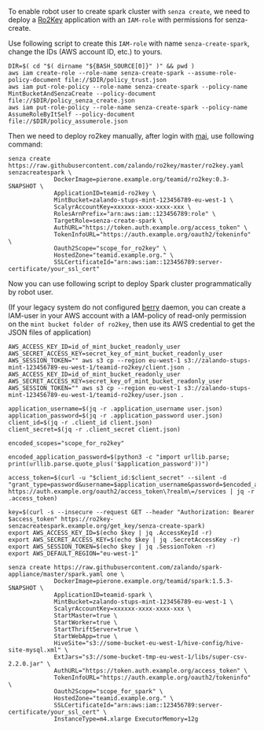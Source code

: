 To enable robot user to create spark cluster with ```senza create```, we need to deploy a [Ro2Key](https://github.com/zalando/ro2key) application with an  ```IAM-role``` with permissions for senza-create.

Use following script to create this ```IAM-role``` with name ```senza-create-spark```, change the IDs (AWS account ID, etc.) to yours.
```
DIR=$( cd "$( dirname "${BASH_SOURCE[0]}" )" && pwd )
aws iam create-role --role-name senza-create-spark --assume-role-policy-document file://$DIR/policy_trust.json
aws iam put-role-policy --role-name senza-create-spark --policy-name MintBucketAndSenzaCreate --policy-document file://$DIR/policy_senza_create.json
aws iam put-role-policy --role-name senza-create-spark --policy-name AssumeRoleByItSelf --policy-document file://$DIR/policy_assumerole.json
```

Then we need to deploy ro2key manually, after login with [mai](https://stups.io/mai), use following command:
```
senza create https://raw.githubusercontent.com/zalando/ro2key/master/ro2key.yaml senzacreatespark \
             DockerImage=pierone.example.org/teamid/ro2key:0.3-SNAPSHOT \
             ApplicationID=teamid-ro2key \
             MintBucket=zalando-stups-mint-123456789-eu-west-1 \
             ScalyrAccountKey=xxxxxx-xxxx-xxxx-xxx \
             RolesArnPrefix="arn:aws:iam::123456789:role" \
             TargetRole=senza-create-spark \
             AuthURL="https://token.auth.example.org/access_token" \
             TokenInfoURL="https://auth.example.org/oauth2/tokeninfo" \
             Oauth2Scope="scope_for_ro2key" \
             HostedZone="teamid.example.org." \
             SSLCertificateId="arn:aws:iam::123456789:server-certificate/your_ssl_cert"
```

Now you can use following script to deploy Spark cluster programmatically by robot user.

(If your legacy system do not configured [berry](https://stups.io/berry) daemon, you can create a IAM-user in your AWS account with a IAM-policy of read-only permission on the ```mint bucket folder of ro2key```, then use its AWS credential to get the JSON files of application)
```
AWS_ACCESS_KEY_ID=id_of_mint_bucket_readonly_user AWS_SECRET_ACCESS_KEY=secret_key_of_mint_bucket_readonly_user AWS_SESSION_TOKEN="" aws s3 cp --region eu-west-1 s3://zalando-stups-mint-123456789-eu-west-1/teamid-ro2key/client.json .
AWS_ACCESS_KEY_ID=id_of_mint_bucket_readonly_user AWS_SECRET_ACCESS_KEY=secret_key_of_mint_bucket_readonly_user AWS_SESSION_TOKEN="" aws s3 cp --region eu-west-1 s3://zalando-stups-mint-123456789-eu-west-1/teamid-ro2key/user.json .

application_username=$(jq -r .application_username user.json)
application_password=$(jq -r .application_password user.json)
client_id=$(jq -r .client_id client.json)
client_secret=$(jq -r .client_secret client.json)

encoded_scopes="scope_for_ro2key"

encoded_application_password=$(python3 -c "import urllib.parse; print(urllib.parse.quote_plus('$application_password'))")

access_token=$(curl -u "$client_id:$client_secret" --silent -d "grant_type=password&username=$application_username&password=$encoded_application_password&scope=$encoded_scopes" https://auth.example.org/oauth2/access_token\?realm\=/services | jq -r .access_token)

key=$(curl -s --insecure --request GET --header "Authorization: Bearer $access_token" https://ro2key-senzacreatespark.example.org/get_key/senza-create-spark)
export AWS_ACCESS_KEY_ID=$(echo $key | jq .AccessKeyId -r)
export AWS_SECRET_ACCESS_KEY=$(echo $key | jq .SecretAccessKey -r)
export AWS_SESSION_TOKEN=$(echo $key | jq .SessionToken -r)
export AWS_DEFAULT_REGION="eu-west-1"

senza create https://raw.githubusercontent.com/zalando/spark-appliance/master/spark.yaml one \
             DockerImage=pierone.example.org/teamid/spark:1.5.3-SNAPSHOT \
             ApplicationID=teamid-spark \
             MintBucket=zalando-stups-mint-123456789-eu-west-1 \
             ScalyrAccountKey=xxxxxx-xxxx-xxxx-xxx \
             StartMaster=true \
             StartWorker=true \
             StartThriftServer=true \
             StartWebApp=true \
             HiveSite="s3://some-bucket-eu-west-1/hive-config/hive-site-mysql.xml" \
             ExtJars="s3://some-bucket-tmp-eu-west-1/libs/super-csv-2.2.0.jar" \
             AuthURL="https://token.auth.example.org/access_token" \
             TokenInfoURL="https://auth.example.org/oauth2/tokeninfo" \
             Oauth2Scope="scope_for_spark" \
             HostedZone="teamid.example.org." \
             SSLCertificateId="arn:aws:iam::123456789:server-certificate/your_ssl_cert" \
             InstanceType=m4.xlarge ExecutorMemory=12g
```
